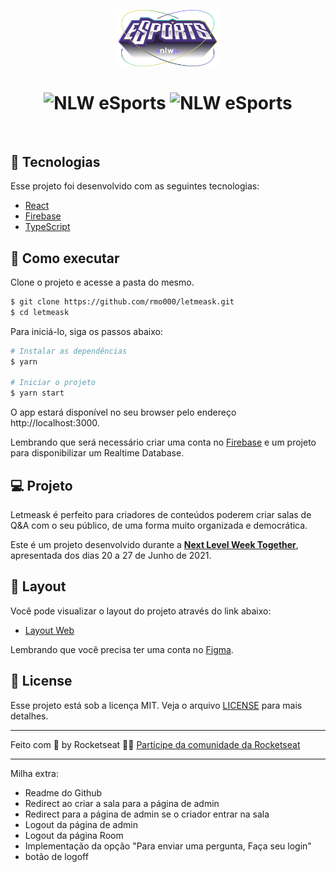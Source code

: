 <p align="center">
  <img alt="NLW eSports" src=".github/logo-nlw-esports.svg" width="160px">
</p>

<h1 align="center">
    <img alt="NLW eSports" src=".github/web" />
    <img alt="NLW eSports" src=".github/modal" />
</h1>

<br>

## 🧪 Tecnologias

Esse projeto foi desenvolvido com as seguintes tecnologias:

- [React](https://reactjs.org)
- [Firebase](https://firebase.google.com/)
- [TypeScript](https://www.typescriptlang.org/)

## 🚀 Como executar

Clone o projeto e acesse a pasta do mesmo.

```bash
$ git clone https://github.com/rmo000/letmeask.git
$ cd letmeask
```

Para iniciá-lo, siga os passos abaixo:
```bash
# Instalar as dependências
$ yarn

# Iniciar o projeto
$ yarn start
```
O app estará disponível no seu browser pelo endereço http://localhost:3000.

Lembrando que será necessário criar uma conta no [Firebase](https://firebase.google.com/) e um projeto para disponibilizar um Realtime Database.

## 💻 Projeto

Letmeask é perfeito para criadores de conteúdos poderem criar salas de Q&A com o seu público, de uma forma muito organizada e democrática. 

Este é um projeto desenvolvido durante a **[Next Level Week Together](https://nextlevelweek.com/)**, apresentada dos dias 20 a 27 de Junho de 2021.


## 🔖 Layout

Você pode visualizar o layout do projeto através do link abaixo:

- [Layout Web](https://www.figma.com/file/u0BQK8rCf2KgzcukdRRCWh/Letmeask/duplicate) 

Lembrando que você precisa ter uma conta no [Figma](http://figma.com/).

## 📝 License

Esse projeto está sob a licença MIT. Veja o arquivo [LICENSE](LICENSE.md) para mais detalhes.

---

Feito com 💜 by Rocketseat 👋🏻 [Participe da comunidade da Rocketseat](https://discord.gg/gKUVrzrPrU)

---

Milha extra:

- Readme do Github
- Redirect ao criar a sala para a página de admin
- Redirect para a página de admin se o criador entrar na sala
- Logout da página de admin
- Logout da página Room
- Implementação da opção "Para enviar uma pergunta, Faça seu login"
- botão de logoff
